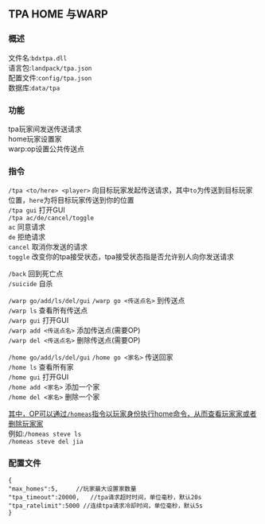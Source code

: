 ## TPA HOME 与WARP
### 概述
文件名:`bdxtpa.dll`  
语言包:`landpack/tpa.json`  
配置文件:`config/tpa.json`  
数据库:`data/tpa`

### 功能
tpa玩家间发送传送请求  
home玩家设置家  
warp:op设置公共传送点  

### 指令
`/tpa <to/here> <player>` 向目标玩家发起传送请求，其中`to`为传送到目标玩家位置，`here`为将目标玩家传送到你的位置    
`/tpa gui` 打开GUI  
`/tpa ac/de/cancel/toggle`  
`ac` 同意请求  
`de` 拒绝请求  
`cancel` 取消你发送的请求  
`toggle` 改变你的tpa接受状态，tpa接受状态指是否允许别人向你发送请求

`/back` 回到死亡点  
`/suicide` 自杀

`/warp go/add/ls/del/gui`
`/warp go <传送点名>` 到传送点  
`/warp ls` 查看所有传送点  
`/warp gui` 打开GUI  
`/warp add <传送点名>` 添加传送点(需要OP)  
`/warp del <传送点名>` 删除传送点(需要OP)

`/home go/add/ls/del/gui`
`/home go <家名>` 传送回家  
`/home ls` 查看所有家  
`/home gui` 打开GUI  
`/home add <家名>` 添加一个家  
`/home del <家名>` 删除一个家

<u>其中，OP可以通过`/homeas`指令以玩家身份执行home命令，从而查看玩家家或者删除玩家家</u>  
例如:`/homeas steve ls`  
`/homeas steve del jia`

### 配置文件
```
{
"max_homes":5,     //玩家最大设置家数量
"tpa_timeout":20000,   //tpa请求超时时间，单位毫秒，默认20s
"tpa_ratelimit":5000 //连续tpa请求冷却时间，单位毫秒，默认5s
}
```